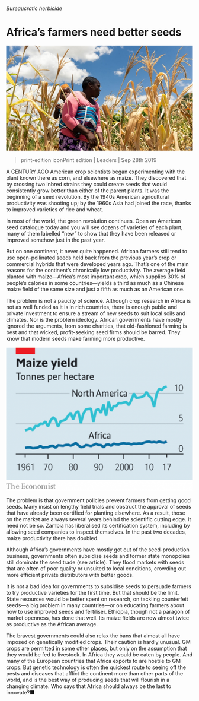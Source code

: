 ###### Bureaucratic herbicide

# Africa’s farmers need better seeds 

![image](images/20190928_ldp504.jpg) 

> print-edition iconPrint edition | Leaders | Sep 28th 2019 

A CENTURY AGO American crop scientists began experimenting with the plant known there as corn, and elsewhere as maize. They discovered that by crossing two inbred strains they could create seeds that would consistently grow better than either of the parent plants. It was the beginning of a seed revolution. By the 1940s American agricultural productivity was shooting up; by the 1960s Asia had joined the race, thanks to improved varieties of rice and wheat. 

In most of the world, the green revolution continues. Open an American seed catalogue today and you will see dozens of varieties of each plant, many of them labelled “new” to show that they have been released or improved somehow just in the past year. 

But on one continent, it never quite happened. African farmers still tend to use open-pollinated seeds held back from the previous year’s crop or commercial hybrids that were developed years ago. That’s one of the main reasons for the continent’s chronically low productivity. The average field planted with maize—Africa’s most important crop, which supplies 30% of people’s calories in some countries—yields a third as much as a Chinese maize field of the same size and just a fifth as much as an American one. 

The problem is not a paucity of science. Although crop research in Africa is not as well funded as it is in rich countries, there is enough public and private investment to ensure a stream of new seeds to suit local soils and climates. Nor is the problem ideology. African governments have mostly ignored the arguments, from some charities, that old-fashioned farming is best and that wicked, profit-seeking seed firms should be barred. They know that modern seeds make farming more productive. 

![image](images/20190928_LDC194.png) 

The problem is that government policies prevent farmers from getting good seeds. Many insist on lengthy field trials and obstruct the approval of seeds that have already been certified for planting elsewhere. As a result, those on the market are always several years behind the scientific cutting edge. It need not be so. Zambia has liberalised its certification system, including by allowing seed companies to inspect themselves. In the past two decades, maize productivity there has doubled. 

Although Africa’s governments have mostly got out of the seed-production business, governments often subsidise seeds and former state monopolies still dominate the seed trade (see article). They flood markets with seeds that are often of poor quality or unsuited to local conditions, crowding out more efficient private distributors with better goods. 

It is not a bad idea for governments to subsidise seeds to persuade farmers to try productive varieties for the first time. But that should be the limit. State resources would be better spent on research, on tackling counterfeit seeds—a big problem in many countries—or on educating farmers about how to use improved seeds and fertiliser. Ethiopia, though not a paragon of market openness, has done that well. Its maize fields are now almost twice as productive as the African average. 

The bravest governments could also relax the bans that almost all have imposed on genetically modified crops. Their caution is hardly unusual. GM crops are permitted in some other places, but only on the assumption that they would be fed to livestock. In Africa they would be eaten by people. And many of the European countries that Africa exports to are hostile to GM crops. But genetic technology is often the quickest route to seeing off the pests and diseases that afflict the continent more than other parts of the world, and is the best way of producing seeds that will flourish in a changing climate. Who says that Africa should always be the last to innovate?■ 

